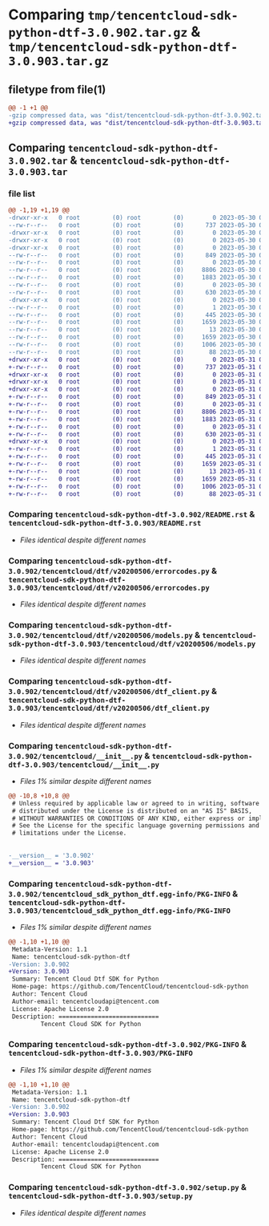 # Comparing `tmp/tencentcloud-sdk-python-dtf-3.0.902.tar.gz` & `tmp/tencentcloud-sdk-python-dtf-3.0.903.tar.gz`

## filetype from file(1)

```diff
@@ -1 +1 @@
-gzip compressed data, was "dist/tencentcloud-sdk-python-dtf-3.0.902.tar", last modified: Tue May 30 00:22:12 2023, max compression
+gzip compressed data, was "dist/tencentcloud-sdk-python-dtf-3.0.903.tar", last modified: Wed May 31 02:10:23 2023, max compression
```

## Comparing `tencentcloud-sdk-python-dtf-3.0.902.tar` & `tencentcloud-sdk-python-dtf-3.0.903.tar`

### file list

```diff
@@ -1,19 +1,19 @@
-drwxr-xr-x   0 root         (0) root         (0)        0 2023-05-30 00:22:12.000000 tencentcloud-sdk-python-dtf-3.0.902/
--rw-r--r--   0 root         (0) root         (0)      737 2023-05-30 00:22:12.000000 tencentcloud-sdk-python-dtf-3.0.902/README.rst
-drwxr-xr-x   0 root         (0) root         (0)        0 2023-05-30 00:22:12.000000 tencentcloud-sdk-python-dtf-3.0.902/tencentcloud/
-drwxr-xr-x   0 root         (0) root         (0)        0 2023-05-30 00:22:12.000000 tencentcloud-sdk-python-dtf-3.0.902/tencentcloud/dtf/
-drwxr-xr-x   0 root         (0) root         (0)        0 2023-05-30 00:22:12.000000 tencentcloud-sdk-python-dtf-3.0.902/tencentcloud/dtf/v20200506/
--rw-r--r--   0 root         (0) root         (0)      849 2023-05-30 00:22:12.000000 tencentcloud-sdk-python-dtf-3.0.902/tencentcloud/dtf/v20200506/errorcodes.py
--rw-r--r--   0 root         (0) root         (0)        0 2023-05-30 00:22:12.000000 tencentcloud-sdk-python-dtf-3.0.902/tencentcloud/dtf/v20200506/__init__.py
--rw-r--r--   0 root         (0) root         (0)     8806 2023-05-30 00:22:12.000000 tencentcloud-sdk-python-dtf-3.0.902/tencentcloud/dtf/v20200506/models.py
--rw-r--r--   0 root         (0) root         (0)     1883 2023-05-30 00:22:12.000000 tencentcloud-sdk-python-dtf-3.0.902/tencentcloud/dtf/v20200506/dtf_client.py
--rw-r--r--   0 root         (0) root         (0)        0 2023-05-30 00:22:12.000000 tencentcloud-sdk-python-dtf-3.0.902/tencentcloud/dtf/__init__.py
--rw-r--r--   0 root         (0) root         (0)      630 2023-05-30 00:22:12.000000 tencentcloud-sdk-python-dtf-3.0.902/tencentcloud/__init__.py
-drwxr-xr-x   0 root         (0) root         (0)        0 2023-05-30 00:22:12.000000 tencentcloud-sdk-python-dtf-3.0.902/tencentcloud_sdk_python_dtf.egg-info/
--rw-r--r--   0 root         (0) root         (0)        1 2023-05-30 00:22:12.000000 tencentcloud-sdk-python-dtf-3.0.902/tencentcloud_sdk_python_dtf.egg-info/dependency_links.txt
--rw-r--r--   0 root         (0) root         (0)      445 2023-05-30 00:22:12.000000 tencentcloud-sdk-python-dtf-3.0.902/tencentcloud_sdk_python_dtf.egg-info/SOURCES.txt
--rw-r--r--   0 root         (0) root         (0)     1659 2023-05-30 00:22:12.000000 tencentcloud-sdk-python-dtf-3.0.902/tencentcloud_sdk_python_dtf.egg-info/PKG-INFO
--rw-r--r--   0 root         (0) root         (0)       13 2023-05-30 00:22:12.000000 tencentcloud-sdk-python-dtf-3.0.902/tencentcloud_sdk_python_dtf.egg-info/top_level.txt
--rw-r--r--   0 root         (0) root         (0)     1659 2023-05-30 00:22:12.000000 tencentcloud-sdk-python-dtf-3.0.902/PKG-INFO
--rw-r--r--   0 root         (0) root         (0)     1006 2023-05-30 00:22:12.000000 tencentcloud-sdk-python-dtf-3.0.902/setup.py
--rw-r--r--   0 root         (0) root         (0)       88 2023-05-30 00:22:12.000000 tencentcloud-sdk-python-dtf-3.0.902/setup.cfg
+drwxr-xr-x   0 root         (0) root         (0)        0 2023-05-31 02:10:23.000000 tencentcloud-sdk-python-dtf-3.0.903/
+-rw-r--r--   0 root         (0) root         (0)      737 2023-05-31 02:10:23.000000 tencentcloud-sdk-python-dtf-3.0.903/README.rst
+drwxr-xr-x   0 root         (0) root         (0)        0 2023-05-31 02:10:23.000000 tencentcloud-sdk-python-dtf-3.0.903/tencentcloud/
+drwxr-xr-x   0 root         (0) root         (0)        0 2023-05-31 02:10:23.000000 tencentcloud-sdk-python-dtf-3.0.903/tencentcloud/dtf/
+drwxr-xr-x   0 root         (0) root         (0)        0 2023-05-31 02:10:23.000000 tencentcloud-sdk-python-dtf-3.0.903/tencentcloud/dtf/v20200506/
+-rw-r--r--   0 root         (0) root         (0)      849 2023-05-31 02:10:23.000000 tencentcloud-sdk-python-dtf-3.0.903/tencentcloud/dtf/v20200506/errorcodes.py
+-rw-r--r--   0 root         (0) root         (0)        0 2023-05-31 02:10:23.000000 tencentcloud-sdk-python-dtf-3.0.903/tencentcloud/dtf/v20200506/__init__.py
+-rw-r--r--   0 root         (0) root         (0)     8806 2023-05-31 02:10:23.000000 tencentcloud-sdk-python-dtf-3.0.903/tencentcloud/dtf/v20200506/models.py
+-rw-r--r--   0 root         (0) root         (0)     1883 2023-05-31 02:10:23.000000 tencentcloud-sdk-python-dtf-3.0.903/tencentcloud/dtf/v20200506/dtf_client.py
+-rw-r--r--   0 root         (0) root         (0)        0 2023-05-31 02:10:23.000000 tencentcloud-sdk-python-dtf-3.0.903/tencentcloud/dtf/__init__.py
+-rw-r--r--   0 root         (0) root         (0)      630 2023-05-31 02:10:23.000000 tencentcloud-sdk-python-dtf-3.0.903/tencentcloud/__init__.py
+drwxr-xr-x   0 root         (0) root         (0)        0 2023-05-31 02:10:23.000000 tencentcloud-sdk-python-dtf-3.0.903/tencentcloud_sdk_python_dtf.egg-info/
+-rw-r--r--   0 root         (0) root         (0)        1 2023-05-31 02:10:23.000000 tencentcloud-sdk-python-dtf-3.0.903/tencentcloud_sdk_python_dtf.egg-info/dependency_links.txt
+-rw-r--r--   0 root         (0) root         (0)      445 2023-05-31 02:10:23.000000 tencentcloud-sdk-python-dtf-3.0.903/tencentcloud_sdk_python_dtf.egg-info/SOURCES.txt
+-rw-r--r--   0 root         (0) root         (0)     1659 2023-05-31 02:10:23.000000 tencentcloud-sdk-python-dtf-3.0.903/tencentcloud_sdk_python_dtf.egg-info/PKG-INFO
+-rw-r--r--   0 root         (0) root         (0)       13 2023-05-31 02:10:23.000000 tencentcloud-sdk-python-dtf-3.0.903/tencentcloud_sdk_python_dtf.egg-info/top_level.txt
+-rw-r--r--   0 root         (0) root         (0)     1659 2023-05-31 02:10:23.000000 tencentcloud-sdk-python-dtf-3.0.903/PKG-INFO
+-rw-r--r--   0 root         (0) root         (0)     1006 2023-05-31 02:10:23.000000 tencentcloud-sdk-python-dtf-3.0.903/setup.py
+-rw-r--r--   0 root         (0) root         (0)       88 2023-05-31 02:10:23.000000 tencentcloud-sdk-python-dtf-3.0.903/setup.cfg
```

### Comparing `tencentcloud-sdk-python-dtf-3.0.902/README.rst` & `tencentcloud-sdk-python-dtf-3.0.903/README.rst`

 * *Files identical despite different names*

### Comparing `tencentcloud-sdk-python-dtf-3.0.902/tencentcloud/dtf/v20200506/errorcodes.py` & `tencentcloud-sdk-python-dtf-3.0.903/tencentcloud/dtf/v20200506/errorcodes.py`

 * *Files identical despite different names*

### Comparing `tencentcloud-sdk-python-dtf-3.0.902/tencentcloud/dtf/v20200506/models.py` & `tencentcloud-sdk-python-dtf-3.0.903/tencentcloud/dtf/v20200506/models.py`

 * *Files identical despite different names*

### Comparing `tencentcloud-sdk-python-dtf-3.0.902/tencentcloud/dtf/v20200506/dtf_client.py` & `tencentcloud-sdk-python-dtf-3.0.903/tencentcloud/dtf/v20200506/dtf_client.py`

 * *Files identical despite different names*

### Comparing `tencentcloud-sdk-python-dtf-3.0.902/tencentcloud/__init__.py` & `tencentcloud-sdk-python-dtf-3.0.903/tencentcloud/__init__.py`

 * *Files 1% similar despite different names*

```diff
@@ -10,8 +10,8 @@
 # Unless required by applicable law or agreed to in writing, software
 # distributed under the License is distributed on an "AS IS" BASIS,
 # WITHOUT WARRANTIES OR CONDITIONS OF ANY KIND, either express or implied.
 # See the License for the specific language governing permissions and
 # limitations under the License.
 
 
-__version__ = '3.0.902'
+__version__ = '3.0.903'
```

### Comparing `tencentcloud-sdk-python-dtf-3.0.902/tencentcloud_sdk_python_dtf.egg-info/PKG-INFO` & `tencentcloud-sdk-python-dtf-3.0.903/tencentcloud_sdk_python_dtf.egg-info/PKG-INFO`

 * *Files 1% similar despite different names*

```diff
@@ -1,10 +1,10 @@
 Metadata-Version: 1.1
 Name: tencentcloud-sdk-python-dtf
-Version: 3.0.902
+Version: 3.0.903
 Summary: Tencent Cloud Dtf SDK for Python
 Home-page: https://github.com/TencentCloud/tencentcloud-sdk-python
 Author: Tencent Cloud
 Author-email: tencentcloudapi@tencent.com
 License: Apache License 2.0
 Description: ============================
         Tencent Cloud SDK for Python
```

### Comparing `tencentcloud-sdk-python-dtf-3.0.902/PKG-INFO` & `tencentcloud-sdk-python-dtf-3.0.903/PKG-INFO`

 * *Files 1% similar despite different names*

```diff
@@ -1,10 +1,10 @@
 Metadata-Version: 1.1
 Name: tencentcloud-sdk-python-dtf
-Version: 3.0.902
+Version: 3.0.903
 Summary: Tencent Cloud Dtf SDK for Python
 Home-page: https://github.com/TencentCloud/tencentcloud-sdk-python
 Author: Tencent Cloud
 Author-email: tencentcloudapi@tencent.com
 License: Apache License 2.0
 Description: ============================
         Tencent Cloud SDK for Python
```

### Comparing `tencentcloud-sdk-python-dtf-3.0.902/setup.py` & `tencentcloud-sdk-python-dtf-3.0.903/setup.py`

 * *Files identical despite different names*

